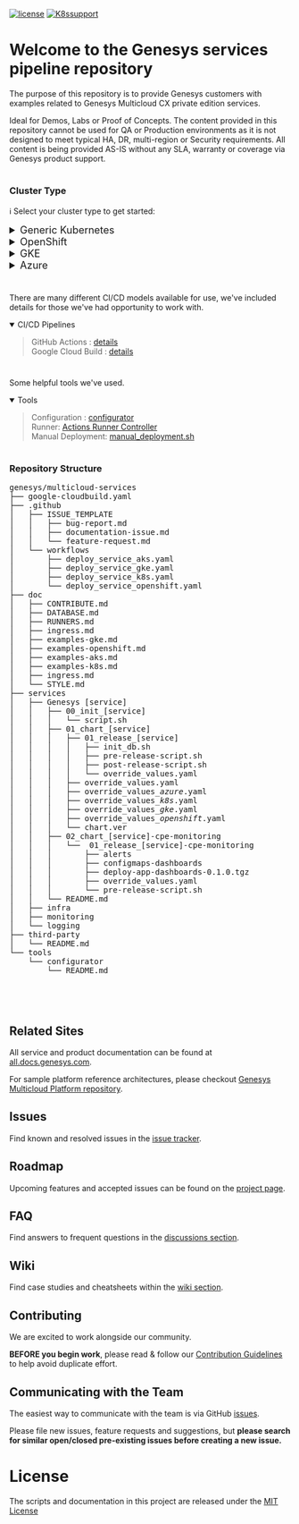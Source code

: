 [![license](https://badgen.net/badge/license/MIT/blue)](/LICENSE) [![K8ssupport](https://badgen.net/badge/supported%20K8s%20release/1.22/cyan)](https://all.docs.genesys.com/ReleaseNotes/Current/GenesysEngage-cloud/PrivateEdition)

# Welcome to the Genesys services pipeline repository

The purpose of this repository is to provide Genesys customers with examples related to Genesys Multicloud CX private edition services.  

Ideal for Demos, Labs or Proof of Concepts. The content provided in this repository cannot be used for QA or Production environments as it is not designed to meet typical HA, DR, multi-region or Security requirements. All content is being provided AS-IS without any SLA, warranty or coverage via Genesys product support.

#

### Cluster Type
:information_source: Select your cluster type to get started:

<details>
  <summary style="font-size:18px">Generic Kubernetes</summary>

:zap: Quick Start : [GitHub Actions](/doc/gha.md) - [workflow](/doc/examples-k8s.md)    
:gear: Genesys services : [services](/services)         
:sparkles: Third party services : [infra](/services/infra)    
:mag: Observability : [monitoring](/services/monitoring), [logging](/services/logging)    
</details>

<details>
  <summary style="font-size:18px">OpenShift</summary>

:zap: Quick Start : [GitHub Actions](/doc/gha.md) - [workflow](/doc/examples-openshift.md)    
:gear: Genesys services : [services](/services)     
:sparkles: Third party services : [infra](/services/infra)    
:mag: Observability : [monitoring](/services/monitoring), [logging](/services/logging)
</details>

<details>
  <summary style="font-size:18px">GKE</summary>

:zap: Quick Start : [GitHub Actions](/doc/gha.md) - [workflow](/doc/examples-gke.md), [Cloud Build](/doc/cloudbuild.md)    
:gear: Genesys services : [services](/services)     
:sparkles: Third party services : [infra](/services/infra)    
:mag: Observability : [monitoring](/services/monitoring), [logging](/services/logging)    
</details>

<details>
  <summary style="font-size:18px">Azure</summary>

:zap: Quick Start : [GitHub Actions](/doc/gha.md) - [workflow](/doc/examples-aks.md)   
:gear: Genesys services : [services](/services)     
:sparkles: Third party services : [infra](/services/infra)    
:mag: Observability : [monitoring](/services/monitoring), [logging](/services/logging)    
</details>



#

There are many different CI/CD models available for use, we've included details for those we've had opportunity to work with.

<details open><summary> CI/CD Pipelines</summary>
  
> GitHub Actions : [details](/doc/gha.md)    
> Google Cloud Build : [details](/doc/cloudbuild.md)

</details>

#

Some helpful tools we've used. 

<details open><summary>Tools</summary>
  
> Configuration : [configurator](/tools/configurator)    
> Runner: [Actions Runner Controller](/tools/actions-runner-controller/)   
> Manual Deployment: [manual_deployment.sh](/manual_deployment.sh)   
</details>  
  
#

### Repository Structure
<pre>
genesys/multicloud-services
├── google-cloudbuild.yaml
├── .github
│   ├── ISSUE_TEMPLATE
│   │   ├── bug-report.md
│   │   ├── documentation-issue.md
│   │   └── feature-request.md
│   └── workflows
│       ├── deploy_service_aks.yaml
│       ├── deploy_service_gke.yaml
│       ├── deploy_service_k8s.yaml
│       └── deploy_service_openshift.yaml 
├── doc
│   ├── CONTRIBUTE.md
│   ├── DATABASE.md
│   ├── RUNNERS.md
│   ├── ingress.md
│   ├── examples-gke.md
│   ├── examples-openshift.md
│   ├── examples-aks.md
│   ├── examples-k8s.md
│   ├── ingress.md
│   └── STYLE.md
├── services
│   ├── Genesys [service]
│   │   ├── 00_init_[service]
│   │   │   └── script.sh
│   │   ├── 01_chart_[service]
│   │   │   ├── 01_release_[service]
│   │   │   │   ├── init_db.sh
│   │   │   │   ├── pre-release-script.sh
│   │   │   │   ├── post-release-script.sh
│   │   │   │   └── override_values.yaml
│   │   │   ├── override_values.yaml
│   │   │   ├── override_values_<i>azure</i>.yaml
│   │   │   ├── override_values_<i>k8s</i>.yaml
│   │   │   ├── override_values_<i>gke</i>.yaml
│   │   │   ├── override_values_<i>openshift</i>.yaml
│   │   │   └── chart.ver
│   │   ├── 02_chart_[service]-cpe-monitoring
│   │   │   └──  01_release_[service]-cpe-monitoring
│   │   │       ├── alerts
│   │   │       ├── configmaps-dashboards 
│   │   │       ├── deploy-app-dashboards-0.1.0.tgz
│   │   │       ├── override_values.yaml
│   │   │       └── pre-release-script.sh
│   │   └── README.md
│   ├── infra 
│   ├── monitoring
│   └── logging
├── third-party
│   └── README.md
└── tools
    └── configurator
        └── README.md



</pre>

#

## Related Sites
All service and product documentation can be found at [all.docs.genesys.com](https://all.docs.genesys.com). 

For sample platform reference architectures, please checkout [Genesys Multicloud Platform repository](https://github.com/genesysengage/multicloud-platform).

## Issues
Find known and resolved issues in the [issue tracker](https://github.com/genesysengage/multicloud-services/issues).

## Roadmap
Upcoming features and accepted issues can be found on the [project page](https://github.com/genesysengage/multicloud-services/projects).

## FAQ
Find answers to frequent questions in the [discussions section](https://github.com/genesysengage/multicloud-services/discussions). 

## Wiki
Find case studies and cheatsheets within the [wiki section](https://github.com/genesysengage/multicloud-services/wiki).

## Contributing
We are excited to work alongside our community. 

**BEFORE you begin work**, please read & follow our [Contribution Guidelines](/doc/CONTRIBUTE.md) to help avoid duplicate effort.

## Communicating with the Team

The easiest way to communicate with the team is via GitHub [issues](https://github.com/genesysengage/multicloud-services/issues/new/choose).

Please file new issues, feature requests and suggestions, but **please search for similar open/closed pre-existing issues before creating a new issue.**

# License

The scripts and documentation in this project are released under the [MIT License](LICENSE)


